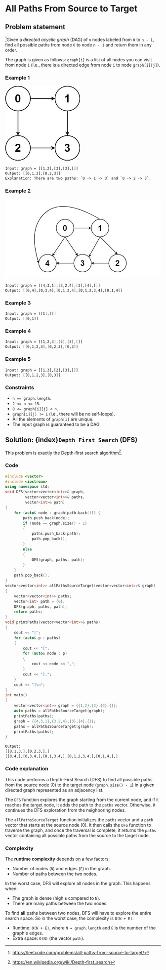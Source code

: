 # All Paths From Source to Target

## Problem statement
[^url]Given a *directed acyclic graph* (DAG) of `n` nodes labeled from `0` to `n - 1`, find all possible paths from node `0` to node `n - 1` and return them in any order.

The graph is given as follows: `graph[i]` is a list of all nodes you can visit from node `i` (i.e., there is a directed edge from node `i` to node `graph[i][j]`).

[^url]: https://leetcode.com/problems/all-paths-from-source-to-target/

### Example 1
![Example 1](797_all_1.jpg)
```text
Input: graph = [[1,2],[3],[3],[]]
Output: [[0,1,3],[0,2,3]]
Explanation: There are two paths: `0 -> 1 -> 3` and `0 -> 2 -> 3`.
```

### Example 2
![Example 2](797_all_2.jpg)
```text
Input: graph = [[4,3,1],[3,2,4],[3],[4],[]]
Output: [[0,4],[0,3,4],[0,1,3,4],[0,1,2,3,4],[0,1,4]]
```

### Example 3
```text
Input: graph = [[1],[]]
Output: [[0,1]]
```

### Example 4
```text
Input: graph = [[1,2,3],[2],[3],[]]
Output: [[0,1,2,3],[0,2,3],[0,3]]
```

### Example 5
```text
Input: graph = [[1,3],[2],[3],[]]
Output: [[0,1,2,3],[0,3]]
```
 
### Constraints

* `n == graph.length`.
* `2 <= n <= 15`.
* `0 <= graph[i][j] < n`.
* `graph[i][j] != i` (i.e., there will be no self-loops).
* All the elements of `graph[i]` are unique.
* The input graph is guaranteed to be a DAG.

## Solution: {index}`Depth First Search` (DFS)

This problem is exactly the Depth-first search algorithm[^dfs].

[^dfs]: https://en.wikipedia.org/wiki/Depth-first_search

### Code
```cpp
#include <vector>
#include <iostream>
using namespace std;
void DFS(vector<vector<int>>& graph, 
         vector<vector<int>>& paths, 
         vector<int>& path) 
{
    for (auto& node : graph[path.back()]) {
        path.push_back(node);
        if (node == graph.size() - 1) 
        {
            paths.push_back(path);
            path.pop_back();
        } 
        else 
        {
            DFS(graph, paths, path);
        }
    }
    path.pop_back();
}
vector<vector<int>> allPathsSourceTarget(vector<vector<int>>& graph) 
{
    vector<vector<int>> paths;
    vector<int> path = {0};
    DFS(graph, paths, path);
    return paths;
}
void printPaths(vector<vector<int>>& paths) 
{
    cout << "[";
    for (auto& p : paths) 
    {
        cout << "[";
        for (auto& node : p) 
        {
            cout << node << ",";
        }
        cout << "],";
    }
    cout << "]\n";
}
int main() 
{
    vector<vector<int>> graph = {{1,2},{3},{3},{}};
    auto paths = allPathsSourceTarget(graph);
    printPaths(paths);
    graph = {{4,3,1},{3,2,4},{3},{4},{}};
    paths = allPathsSourceTarget(graph);
    printPaths(paths); 
}
```
```text
Output:
[[0,1,3,],[0,2,3,],]
[[0,4,],[0,3,4,],[0,1,3,4,],[0,1,2,3,4,],[0,1,4,],]
```

### Code explanation

This code performs a Depth-First Search (DFS) to find all possible paths from the source node (0) to the target node (`graph.size() - 1`) in a given directed graph represented as an adjacency list. 

The `DFS` function explores the graph starting from the current node, and if it reaches the target node, it adds the path to the `paths` vector. Otherwise, it continues the DFS exploration from the neighboring nodes. 

The `allPathsSourceTarget` function initializes the `paths` vector and a `path` vector that starts at the source node (0). It then calls the `DFS` function to traverse the graph, and once the traversal is complete, it returns the `paths` vector containing all possible paths from the source to the target node.

### Complexity

The **runtime complexity** depends on a few factors:

- Number of nodes (`N`) and edges (`E`) in the graph.
- Number of paths between the two nodes.

In the worst case, DFS will explore all nodes in the graph. This happens when:

- The graph is dense (high `E` compared to `N`).
- There are many paths between the two nodes.

To find **all** paths between two nodes, DFS will have to explore the entire search space. So in the worst case, the complexity is `O(N + E)`.

* Runtime: `O(N + E)`, where `N = graph.length` and `E` is the number of the graph's edges.
* Extra space: `O(N)` (the vector `path`).


